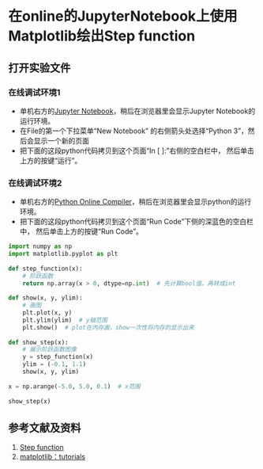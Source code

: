 # 在online的JupyterNotebook上使用Matplotlib绘出Step function

## 打开实验文件

### 在线调试环境1

- 单机右方的[Jupyter Notebook](https://mybinder.org/v2/gh/ipython/ipython-in-depth/master?filepath=binder/Index.ipynb)，稍后在浏览器里会显示Jupyter Notebook的运行环境。
- 在File的第一个下拉菜单“New Notebook” 的右侧箭头处选择“Python 3”，然后会显示一个新的页面
- 把下面的这段python代码拷贝到这个页面“In [ ]:”右侧的空白栏中， 然后单击上方的按键“运行”。

### 在线调试环境2

- 单机右方的[Python Online Compiler](https://www.alphacodingskills.com/compile-python-online.php)，稍后在浏览器里会显示python的运行环境。
- 把下面的这段python代码拷贝到这个页面“Run Code”下侧的深蓝色的空白栏中， 然后单击上方的按键“Run Code”。

```python
import numpy as np
import matplotlib.pyplot as plt
  
def step_function(x):
    # 阶跃函数
    return np.array(x > 0, dtype=np.int)  # 先计算bool值，再转成int
  
def show(x, y, ylim):
    # 画图
    plt.plot(x, y)
    plt.ylim(ylim)  # y轴范围
    plt.show()  # plot在内存画，show一次性将内存的显示出来
 
def show_step(x):
    # 展示阶跃函数图像
    y = step_function(x)
    ylim = (-0.1, 1.1)
    show(x, y, ylim)
  
x = np.arange(-5.0, 5.0, 0.1)  # x范围
 
show_step(x)
```

## 参考文献及资料

1. [Step function](https://en.wikipedia.org/wiki/Step_function)
2. [matplotlib：tutorials](https://matplotlib.org/tutorials/index.html)


